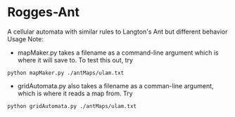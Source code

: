 # Rogges-Ant
A cellular automata with similar rules to Langton's Ant but different behavior
Usage Note:
 - mapMaker.py takes a filename as a command-line argument which is where it will save to. To test this out, try
```
python mapMaker.py ./antMaps/ulam.txt
```
 - gridAutomata.py also takes a filename as a comman-line argument, which is where it reads a map from. Try
```
python gridAutomata.py ./antMaps/ulam.txt
```
